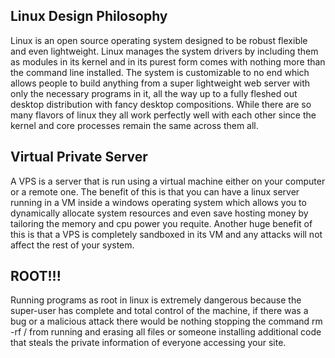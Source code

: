 ## Linux Design Philosophy

Linux is an open source operating system designed to be robust flexible and even lightweight. Linux manages the system drivers by including them as modules in its kernel and in its purest form comes with nothing more than the command line installed. The system is customizable to no end which allows people to build anything from a super lightweight web server with only the necessary programs in it, all the way up to a fully fleshed out desktop distribution with fancy desktop compositions. While there are so many flavors of linux they all work perfectly well with each other since the kernel and core processes remain the same across them all.

## Virtual Private Server
A VPS is a server that is run using a virtual machine either on your computer or a remote one. The benefit of this is that you can have a linux server running in a VM inside a windows operating system which allows you to dynamically allocate system resources and even save hosting money by tailoring the memory and cpu power you requite. Another huge benefit of this is that a VPS is completely sandboxed in its VM and any attacks will not affect the rest of your system.

## ROOT!!!
Running programs as root in linux is extremely dangerous because the super-user has complete and total control of the machine, if there was a bug or a malicious attack there would be nothing stopping the command rm -rf / from running and erasing all files or someone installing additional code that steals the private information of everyone accessing your site.
